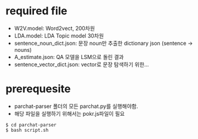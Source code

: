 # required file

- W2V.model: Word2vect, 200차원
- LDA.model: LDA Topic model 30차원
- sentence_noun_dict.json: 문장 noun만 추출한 dictionary json (sentence -> nouns)
- A_estimate.json: QA 모델을 LSM으로 돌린 결과
- sentence_vector_dict.json: vector로 문장 탐색하기 위한...

# prerequesite

- parchat-parser 폴더의 모든 parchat.py를 실행해야함.
- 해당 파일을 실행하기 위해서는 pokr.js파일이 필요
```
$ cd parchat-parser
$ bash script.sh
```
